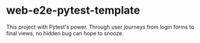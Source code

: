 # web-e2e-pytest-template
This project with Pytest's power. Through user journeys from login forms to final views, no hidden bug can hope to snooze.
